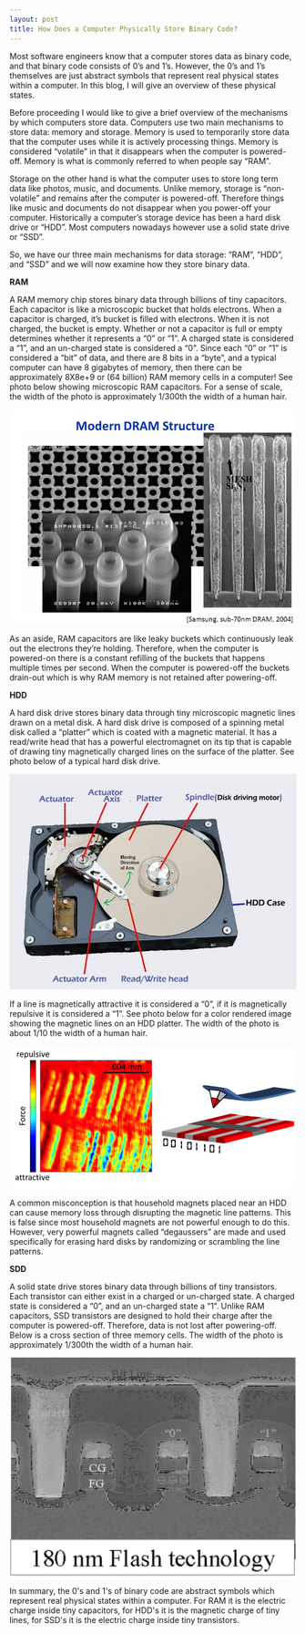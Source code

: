 ```yaml
---
layout: post
title: How Does a Computer Physically Store Binary Code?
---
```


Most software engineers know that a computer stores data as binary code, and that binary code consists of 0’s and 1’s.  However, the 0’s and 1’s themselves are just abstract symbols that represent real physical states within a computer.  In this blog, I will give an overview of these physical states.

Before proceeding I would like to give a brief overview of the mechanisms by which computers store data.  Computers use two main mechanisms to store data: memory and storage.  Memory is used to temporarily store data that the computer uses while it is actively processing things.  Memory is considered “volatile” in that it disappears when the computer is powered-off.  Memory is what is commonly referred to when people say “RAM”.

Storage on the other hand is what the computer uses to store long term data like photos, music, and documents.  Unlike memory, storage is “non-volatile” and remains after the computer is powered-off.  Therefore things like music and documents do not disappear when you power-off your computer.  Historically a computer’s storage device has been a hard disk drive or “HDD”.  Most computers nowadays however use a solid state drive or “SSD”.

So, we have our three main mechanisms for data storage: “RAM”, “HDD”, and “SSD” and we will now examine how they store binary data.

**RAM**

A RAM memory chip stores binary data through billions of tiny capacitors.  Each capacitor is like a microscopic bucket that holds electrons.  When a capacitor is charged, it’s bucket is filled with electrons.  When it is not charged, the bucket is empty.  Whether or not a capacitor is full or empty determines whether it represents a “0” or “1”.  A charged state is considered a “1”, and an un-charged state is considered a “0”.  Since each “0” or “1” is considered a “bit” of data, and there are 8 bits in a “byte”, and a typical computer can have 8 gigabytes of memory, then there can be approximately 8X8e+9 or (64 billion) RAM memory cells in a computer!  See photo below showing microscopic RAM capacitors.  For a sense of scale, the width of the photo is approximately 1/300th the width of a human hair.

![dram](./public/dramcapacitor.png)

As an aside, RAM capacitors are like leaky buckets which continuously leak out the electrons they’re holding.  Therefore, when the computer is powered-on there is a constant refilling of the buckets that happens multiple times per second.  When the computer is powered-off the buckets drain-out which is why RAM memory is not retained after powering-off.

**HDD**

A hard disk drive stores binary data through tiny microscopic magnetic lines drawn on a metal disk.  A hard disk drive is composed of a spinning metal disk called a “platter” which is coated with a magnetic material.  It has a read/write head that has a powerful electromagnet on its tip that is capable of drawing tiny magnetically charged lines on the surface of the platter.  See photo below of a typical hard disk drive.

![harddrive](./public/hardisk.jpg)

If a line is magnetically attractive it is considered a “0”, if it is magnetically repulsive it is considered a “1”.  See photo below for a color rendered image showing the magnetic lines on an HDD platter.  The width of the photo is about 1/10 the width of a human hair.

![magnetic](./public/magnetic.png)

A common misconception is that household magnets placed near an HDD can cause memory loss through disrupting the magnetic line patterns.  This is false since most household magnets are not powerful enough to do this.  However, very powerful magnets called “degaussers” are made and used specifically for erasing hard disks by randomizing or scrambling the line patterns.

**SDD**

A solid state drive stores binary data through billions of tiny transistors.  Each transistor can either exist in a charged or un-charged state.  A charged state is considered a “0”, and an un-charged state a “1”.  Unlike RAM capacitors, SSD transistors are designed to hold their charge after the computer is powered-off.  Therefore, data is not lost after powering-off.  Below is a cross section of three memory cells.  The width of the photo is approximately 1/300th the width of a human hair.

![ssd](./public/ssd.png)

In summary, the 0's and 1's of binary code are abstract symbols which represent real physical states within a computer.  For RAM it is the electric charge inside tiny capacitors, for HDD's it is the magnetic charge of tiny lines, for SSD's it is the electric charge inside tiny transistors.
